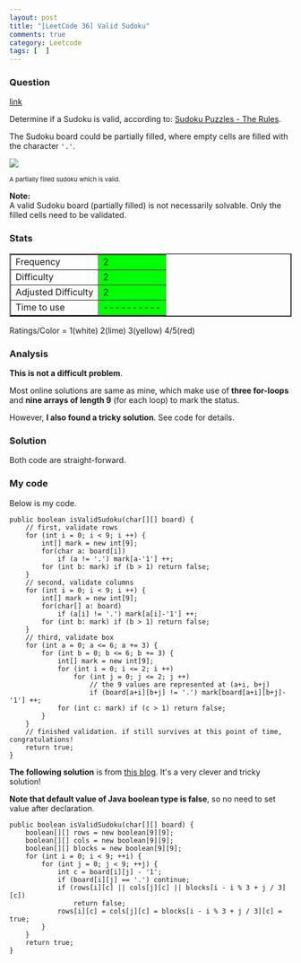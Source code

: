 ```yaml
---
layout: post
title: "[LeetCode 36] Valid Sudoku"
comments: true
category: Leetcode
tags: [  ]
---
```


### Question 

[link](http://oj.leetcode.com/problems/valid-sudoku/)

<div class="question-content">
            <p></p><p>Determine if a Sudoku is valid, according to: <a href="http://sudoku.com.au/TheRules.aspx">Sudoku Puzzles - The Rules</a>.</p>

<p>The Sudoku board could be partially filled, where empty cells are filled with the character <code>'.'</code>.</p>

<p>
<img src="http://upload.wikimedia.org/wikipedia/commons/thumb/f/ff/Sudoku-by-L2G-20050714.svg/250px-Sudoku-by-L2G-20050714.svg.png"><br>
</p><p style="font-size: 11px">A partially filled sudoku which is valid.</p>
<p></p>

<p><b>Note:</b><br>
A valid Sudoku board (partially filled) is not necessarily solvable. Only the filled cells need to be validated.
</p><p></p>
          </div>

### Stats

<table border="2">
	<tr>
		<td>Frequency</td>
		<td bgcolor="lime">2</td>
	</tr>
	<tr>
		<td>Difficulty</td>
		<td bgcolor="lime">2</td>
	</tr>
	<tr>
		<td>Adjusted Difficulty</td>
		<td bgcolor="lime">2</td>
	</tr>
	<tr>
		<td>Time to use</td>
		<td bgcolor="lime">----------</td>
	</tr>
</table>

Ratings/Color = 1(white) 2(lime) 3(yellow) 4/5(red)

### Analysis

__This is not a difficult problem__. 

Most online solutions are same as mine, which make use of __three for-loops__ and __nine arrays of length 9__ (for each loop) to mark the status. 

However, __I also found a tricky solution__. See code for details. 

### Solution

Both code are straight-forward. 

### My code 

Below is my code.


    public boolean isValidSudoku(char[][] board) {
        // first, validate rows
        for (int i = 0; i < 9; i ++) {
            int[] mark = new int[9];
            for(char a: board[i]) 
                if (a != '.') mark[a-'1'] ++;
            for (int b: mark) if (b > 1) return false;
        }
        // second, validate columns
        for (int i = 0; i < 9; i ++) {
            int[] mark = new int[9];
            for(char[] a: board) 
                if (a[i] != '.') mark[a[i]-'1'] ++;
            for (int b: mark) if (b > 1) return false;
        }
        // third, validate box
        for (int a = 0; a <= 6; a += 3) {
            for (int b = 0; b <= 6; b += 3) {
                int[] mark = new int[9];
                for (int i = 0; i <= 2; i ++) 
                    for (int j = 0; j <= 2; j ++) 
                        // the 9 values are represented at (a+i, b+j)
                        if (board[a+i][b+j] != '.') mark[board[a+i][b+j]-'1'] ++;
                for (int c: mark) if (c > 1) return false;
            }
        }
        // finished validation. if still survives at this point of time, congratulations!
        return true;
    }


__The following solution__ is from [this blog](http://www.cnblogs.com/zhaolizhen/p/Sudoku.html). It's a very clever and tricky solution! 

__Note that default value of Java boolean type is false__, so no need to set value after declaration. 


    public boolean isValidSudoku(char[][] board) {
        boolean[][] rows = new boolean[9][9];
        boolean[][] cols = new boolean[9][9];
        boolean[][] blocks = new boolean[9][9];
        for (int i = 0; i < 9; ++i) {
            for (int j = 0; j < 9; ++j) {
                int c = board[i][j] - '1';
                if (board[i][j] == '.') continue;
                if (rows[i][c] || cols[j][c] || blocks[i - i % 3 + j / 3][c])
                    return false;
                rows[i][c] = cols[j][c] = blocks[i - i % 3 + j / 3][c] = true;
            }
        }
        return true;
    }
